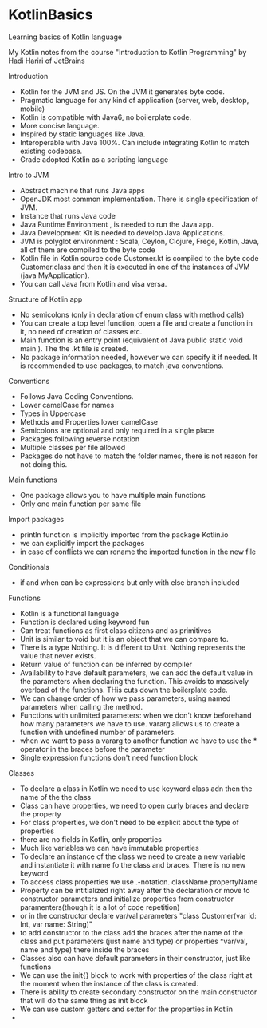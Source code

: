 # KotlinBasics
Learning basics of Kotlin language 

My Kotlin notes from the course "Introduction to Kotlin Programming" by Hadi Hariri of JetBrains

Introduction

- Kotlin for the JVM and JS. On the JVM it generates byte code. 
- Pragmatic language for any kind of application (server, web, desktop, mobile)
- Kotlin is compatible with Java6, no boilerplate code.
- More concise language.
- Inspired by static languages like Java. 
- Interoperable with Java 100%. Can include integrating Kotlin to match existing codebase.
- Grade adopted Kotlin as a scripting language

Intro to JVM

- Abstract machine that runs Java apps
- OpenJDK most common implementation. There is single specification of JVM.
- Instance that runs Java code
- Java Runtime Environment , is needed to run the Java app.
- Java Development Kit is needed to develop Java Applications.
- JVM is polyglot environment : Scala, Ceylon, Clojure, Frege, Kotlin, Java, all of them are compiled to the byte code
- Kotlin file in Kotlin source code Customer.kt is compiled to the byte code Customer.class and then it is executed in one of the instances of JVM (java MyApplication).
- You can call Java from Kotlin and visa versa. 

Structure of Kotlin app

- No semicolons (only in declaration of enum class with method calls)
- You can create a top level function, open a file and create a function in it, no need of creation of classes etc.
- Main function is an entry point (equivalent of Java public static void main ). The the .kt file is created. 
- No package information needed, however we can specify it if needed. It is recommended to use packages, to match java conventions.

Conventions

- Follows Java Coding Conventions. 
- Lower camelCase for names
- Types in Uppercase
- Methods and Properties lower camelCase
- Semicolons are optional and only required in a single place
- Packages following reverse notation
- Multiple classes per file allowed
- Packages do not have to match the folder names, there is not reason for not doing this.

Main functions

- One package allows you to have multiple main functions
- Only one main function per same file

Import packages

- println function is implicitly imported from the package Kotlin.io
- we can explicitly import the packages
- in case of conflicts we can rename the imported function in the new file

Conditionals

- if and when can be expressions but only with else branch included

Functions

- Kotlin is a functional language
- Function is declared using keyword fun
- Can treat functions as first class citizens and as primitives
- Unit is similar to void but it is an object that we can compare to.
- There is a type Nothing. It is different to Unit. Nothing represents the value that never exists.
- Return value of function can be inferred by compiler
- Availability to have default parameters, we can add the default value in the parameters when declaring the function.
This avoids to massively overload of the functions. THis cuts down the boilerplate code.
- We can change order of how we pass parameters, using named parameters when calling the method.
- Functions with unlimited parameters: when we don't know beforehand how many parameters we have to use. vararg allows us to create a function with undefined number of parameters.
- when we want to pass a vararg to another function we have to use the * operator in the braces before the parameter
- Single expression functions don't need function block

Classes

- To declare a class in Kotlin we need to use keyword class adn then the name of the the class
- Class can have properties, we need to open curly braces and declare the property
- For class properties, we don't need to be explicit about the type of properties
- there are no fields in Kotlin, only properties
- Much like variables we can have immutable properties
- To declare an instance of the class we need to create a new variable and instantiate it with name fo the class and braces. There is no new keyword
- To access class properties we use .-notation. className.propertyName
- Property can be intitialized right away after the declaration or move to constructor parameters and initialize properties from constructor paramenters(though it is a lot of code repetition)
- or in the constructor declare var/val parameters "class Customer(var id: Int, var name: String)"
- to add constructor to the class add the braces after the name of the class and put parameters (just name and type) or properties *var/val, name and type) there inside the braces
- Classes also can have default parameters in their constructor, just like functions
- We can use the init{} block to work with properties of the class right at the moment when the instance of the class is created.
- There is ability to create secondary constructor on the main constructor that will do the same thing as init block
- We can use custom getters and setter for the properties in Kotlin
-